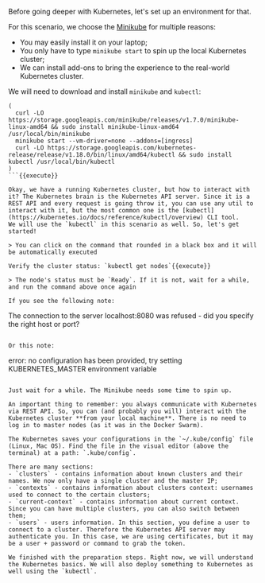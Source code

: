 Before going deeper with Kubernetes, let's set up an environment for that.

For this scenario, we choose the [Minikube](https://minikube.sigs.k8s.io/docs) for multiple reasons:
- You may easily install it on your laptop;
- You only have to type `minikube start` to spin up the local Kubernetes cluster;
- We can install add-ons to bring the experience to the real-world Kubernetes cluster.

We will need to download and install `minikube` and `kubectl`:
```
(
  curl -LO https://storage.googleapis.com/minikube/releases/v1.7.0/minikube-linux-amd64 && sudo install minikube-linux-amd64 /usr/local/bin/minikube
  minikube start --vm-driver=none --addons=[ingress]
  curl -LO https://storage.googleapis.com/kubernetes-release/release/v1.18.0/bin/linux/amd64/kubectl && sudo install kubectl /usr/local/bin/kubectl
)
```{{execute}}

Okay, we have a running Kubernetes cluster, but how to interact with it? The Kubernetes brain is the Kubernetes API server. Since it is a REST API and every request is going throw it, you can use any util to interact with it, but the most common one is the [kubectl](https://kubernetes.io/docs/reference/kubectl/overview) CLI tool.  
We will use the `kubectl` in this scenario as well. So, let's get started!

> You can click on the command that rounded in a black box and it will be automatically executed

Verify the cluster status: `kubectl get nodes`{{execute}}

> The node's status must be `Ready`. If it is not, wait for a while, and run the command above once again

If you see the following note:  
```
The connection to the server localhost:8080 was refused - did you specify the right host or port?
```

Or this note:  
```
error: no configuration has been provided, try setting KUBERNETES_MASTER environment variable
```

Just wait for a while. The Minikube needs some time to spin up.

An important thing to remember: you always communicate with Kubernetes via REST API. So, you can (and probably you will) interact with the Kubernetes cluster **from your local machine**. There is no need to log in to master nodes (as it was in the Docker Swarm).

The Kubernetes saves your configurations in the `~/.kube/config` file (Linux, Mac OS). Find the file in the visual editor (above the terminal) at a path: `.kube/config`.

There are many sections:  
- `clusters` - contains information about known clusters and their names. We now only have a single cluster and the master IP;
- `contexts` - contains information about clusters context: usernames used to connect to the certain clusters;
- `current-context` - contains information about current context. Since you can have multiple clusters, you can also switch between them;
- `users` - users information. In this section, you define a user to connect to a cluster. Therefore the Kubernetes API server may authenticate you. In this case, we are using certificates, but it may be a user + password or command to grab the token.

We finished with the preparation steps. Right now, we will understand the Kubernetes basics. We will also deploy something to Kubernetes as well using the `kubectl`.